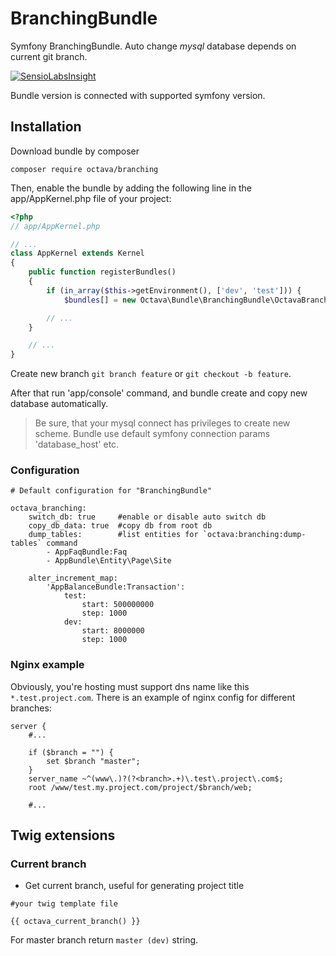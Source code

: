 # BranchingBundle

Symfony BranchingBundle. Auto change *mysql* database depends on current git branch.

[![SensioLabsInsight](https://insight.sensiolabs.com/projects/c21d49cc-9a55-4e84-bcbe-98e30e624614/big.png)](https://insight.sensiolabs.com/projects/c21d49cc-9a55-4e84-bcbe-98e30e624614)

Bundle version is connected with supported symfony version.

## Installation

Download bundle by composer

```
composer require octava/branching
```

Then, enable the bundle by adding the following line in the app/AppKernel.php file of your project:

```php
<?php
// app/AppKernel.php

// ...
class AppKernel extends Kernel
{
    public function registerBundles()
    {
        if (in_array($this->getEnvironment(), ['dev', 'test'])) {
            $bundles[] = new Octava\Bundle\BranchingBundle\OctavaBranchingBundle();

        // ...
    }

    // ...
}
```

Create new branch `git branch feature` or `git checkout -b feature`. 

After that run 'app/console' command, and bundle create and copy new database automatically.

> Be sure, that your mysql connect has privileges to create new scheme.
> Bundle use default symfony connection params 'database_host' etc.

### Configuration

```
# Default configuration for "BranchingBundle"

octava_branching:
    switch_db: true     #enable or disable auto switch db
    copy_db_data: true  #copy db from root db
    dump_tables:        #list entities for `octava:branching:dump-tables` command
        - AppFaqBundle:Faq
        - AppBundle\Entity\Page\Site
        
    alter_increment_map:
        'AppBalanceBundle:Transaction':
            test:
                start: 500000000
                step: 1000
            dev:
                start: 8000000
                step: 1000
```

### Nginx example

Obviously, you're hosting must support dns name like this `*.test.project.com`. 
There is an example of nginx config for different branches:

```
server {
    #...
    
    if ($branch = "") {
        set $branch "master";
    }
    server_name ~^(www\.)?(?<branch>.+)\.test\.project\.com$;
    root /www/test.my.project.com/project/$branch/web;
    
    #...
```

## Twig extensions

### Current branch

* Get current branch, useful for generating project title

```
#your twig template file

{{ octava_current_branch() }}
```

For master branch return `master (dev)` string.
